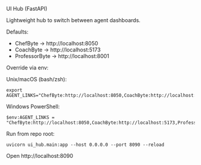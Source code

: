 UI Hub (FastAPI)

Lightweight hub to switch between agent dashboards.

Defaults:
- ChefByte → http://localhost:8050
- CoachByte → http://localhost:5173
- ProfessorByte → http://localhost:8001

Override via env:

Unix/macOS (bash/zsh):
```
export AGENT_LINKS="ChefByte:http://localhost:8050,CoachByte:http://localhost:5173,ProfessorByte:http://localhost:8001"
```

Windows PowerShell:
```
$env:AGENT_LINKS = "ChefByte:http://localhost:8050,CoachByte:http://localhost:5173,ProfessorByte:http://localhost:8001"
```

Run from repo root:

```
uvicorn ui_hub.main:app --host 0.0.0.0 --port 8090 --reload
```

Open http://localhost:8090


